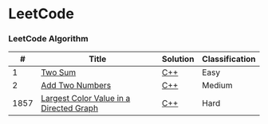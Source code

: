 
LeetCode
========

### LeetCode Algorithm


| # | Title | Solution | Classification |
|---| ----- | -------- | ---------- |
|1|[Two Sum](https://leetcode.com/problems/two-sum/) | [C++](./Hash_Table/1_Two_Sum.cpp)|Easy|
|2|[Add Two Numbers](https://leetcode.com/problems/add-two-numbers/) | [C++](./Linked_List/2_Add_Two_Numbers.cpp)|Medium|
|1857|[Largest Color Value in a Directed Graph](https://leetcode.com/problems/largest-color-value-in-a-directed-graph/) | [C++](./algorithms/cpp/largestColorValueInADirectedGraph/LargestColorValueInADirectedGraph.cpp)|Hard|
